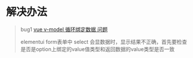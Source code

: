 解决办法
=======

> bug1 [vue v-model 循环绑定数据 问题](https://segmentfault.com/q/1010000017216594)
>
> elementui form表单中 select 会显数据时，显示结果不正确，首先要检查是否是option上绑定的value值类型和返回数据的value类型是否一致
